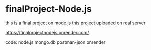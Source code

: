 # finalProject-Node.js

this is a final project on mode.js 
this project uploaded on real server

https://finalprojectnodejs.onrender.com/

code:
node.js
mongo.db
postman-json
onrender
